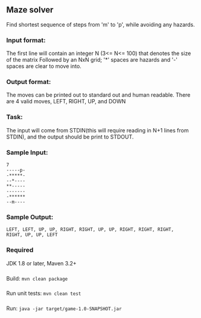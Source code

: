 ## Maze solver
Find shortest sequence of steps from 'm' to 'p', while avoiding any hazards.
### Input format:
The first line will contain an integer N (3<= N<= 100) that denotes the size of the matrix
Followed by an NxN grid; '*' spaces are hazards and '-' spaces are clear to move into.
### Output format:
The moves can be printed out to standard out and human readable.
There are 4 valid moves, LEFT, RIGHT, UP, and DOWN
### Task:
The input will come from STDIN(this will require reading in N+1 lines
from STDIN), and the output should be print to STDOUT. 
### Sample Input:
```
7
-----p-
-*****-
--*----
**-----
-------
-******
--m----
```
### Sample Output:
```
LEFT, LEFT, UP, UP, RIGHT, RIGHT, UP, UP, RIGHT, RIGHT, RIGHT,
RIGHT, UP, UP, LEFT
```
### Required
JDK 1.8 or later,
Maven 3.2+

###
Build:
```mvn clean package```

###
Run unit tests: 
```mvn clean test```

###
Run:  ```java -jar target/game-1.0-SNAPSHOT.jar```
